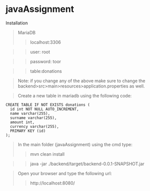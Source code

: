 # javaAssignment

Installation

> MariaDB 
>> localhost:3306

>> user: root

>> password: toor

>> table:donations

> Note: if you change any of the above make sure to change the backend>src>main>resources>application.properties as well.

> Create a new table in mariadb using the following code:

```
CREATE TABLE IF NOT EXISTS donations (
  id int NOT NULL AUTO_INCREMENT,
  name varchar(255),
  surname varchar(255),
  amount int,
  currency varchar(255),
  PRIMARY KEY (id)
);
```

>In the main folder (javaAssignment) using the cmd type:
>> mvn clean install

>> java -jar ./backend/target/backend-0.0.1-SNAPSHOT.jar

>Open your browser and type the following url:
>>http://localhost:8080/
